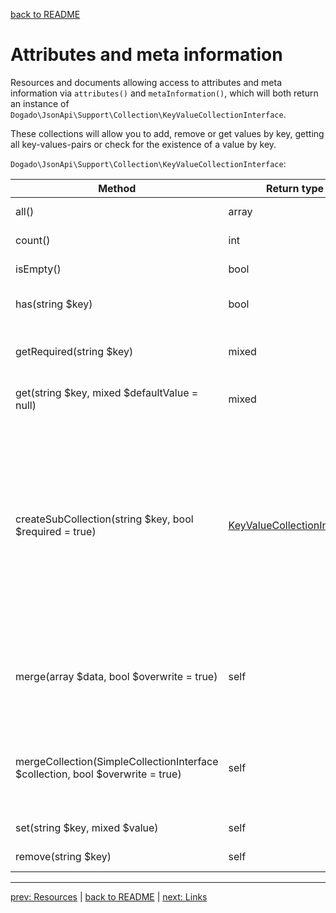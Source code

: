 [back to README](../README.md)

# Attributes and meta information

Resources and documents allowing access to attributes and meta information via `attributes()` and `metaInformation()`,
which will both return an instance of `Dogado\JsonApi\Support\Collection\KeyValueCollectionInterface`.

These collections will allow you to add, remove or get values by key, getting all key-values-pairs or check for the existence of a value by key.

`Dogado\JsonApi\Support\Collection\KeyValueCollectionInterface`:

| Method                                                                         | Return type                                                                              | Description                                                                                                                                                                                                                                                                                                                                                                                                 |
|--------------------------------------------------------------------------------|------------------------------------------------------------------------------------------|-------------------------------------------------------------------------------------------------------------------------------------------------------------------------------------------------------------------------------------------------------------------------------------------------------------------------------------------------------------------------------------------------------------|
| all()                                                                          | array                                                                                    | All elements as key-value-array.                                                                                                                                                                                                                                                                                                                                                                            |
| count()                                                                        | int                                                                                      | Number of collection entries.                                                                                                                                                                                                                                                                                                                                                                               |
| isEmpty()                                                                      | bool                                                                                     | Checks if the collection contains any elements.                                                                                                                                                                                                                                                                                                                                                             |
| has(string $key)                                                               | bool                                                                                     | Checks if the collection contains a special element.                                                                                                                                                                                                                                                                                                                                                        |
| getRequired(string $key)                                                       | mixed                                                                                    | Returns an element or throws an \InvalidArgumentException if element does not exists.                                                                                                                                                                                                                                                                                                                       |
| get(string $key, mixed $defaultValue = null)                                   | mixed                                                                                    | Returns an element or the defined default value if element does not exists.                                                                                                                                                                                                                                                                                                                                 |
| createSubCollection(string $key, bool $required = true)                        | [KeyValueCollectionInterface](../src/Support/Collection/KeyValueCollectionInterface.php) | Creates a new collection for a collection element. If required and element does not exists, an \InvalidArgumentException will be thrown. If the element exists but is not an array an \InvalidArgumentException will be thrown. *ATTENTION:* If you want to store changed value of the sub collection under the parent collections original key you have to call: `$collection->set($key, $subCollection);` |
| merge(array $data, bool $overwrite = true)                                     | self                                                                                     | Merges the given array into the current collection. If overwrite is set to true (default) existing values are overwritten by the new values, otherwise they will be ignored.                                                                                                                                                                                                                                |
| mergeCollection(SimpleCollectionInterface $collection, bool $overwrite = true) | self                                                                                     | Merges the given collection into the current one. If overwrite is set to true (default) existing values are overwritten by the new values, otherwise they will be ignored.                                                                                                                                                                                                                                  |
| set(string $key, mixed $value)                                                 | self                                                                                     | Set a key-value-pair into the collection.                                                                                                                                                                                                                                                                                                                                                                   |
| remove(string $key)                                                            | self                                                                                     | Remove an element by key from the collection.                                                                                                                                                                                                                                                                                                                                                               |

*****

[prev: Resources](../docs/02-resources.md) | [back to README](../README.md) | [next: Links](../docs/04-links.md)
